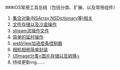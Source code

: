 ###iOS常用工具总结（包括分类、扩展、以及常用组件）

1. [集合对象(NSArray,NSDictionary等)相关](https://github.com/MinMao-Hub/iOS_CommonTools/tree/master/collection)
2. [文件存储以及沙盒操作](https://github.com/MinMao-Hub/iOS_CommonTools/tree/master/fileManager)
3. [stream流操作文件](https://github.com/MinMao-Hub/iOS_CommonTools/tree/master/streamManager)
4. [简单的延时操作](https://github.com/MinMao-Hub/iOS_CommonTools/tree/master/delayTask)
5. [webView加进度条控制器](https://github.com/MinMao-Hub/iOS_CommonTools/tree/master/webView)
6. [相机相册简单封装](https://github.com/MinMao-Hub/iOS_CommonTools/tree/master/MMCameraLibraryUtils)
7. [UIImage分类<图片存储以及转换>](https://github.com/MinMao-Hub/iOS_CommonTools/tree/master/imageExtension)
8. 持续更新ing......